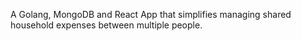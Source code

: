 A Golang, MongoDB and React App that simplifies managing shared household expenses between multiple people.